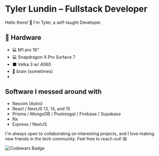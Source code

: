 # Tyler Lundin – Fullstack Developer

Hello there! 👋 I'm Tyler, a self-taught Developer.

## 🔧 Hardware
- 💻 M1 pro 16"
- 💻 Snapdragon X Pro Surface 7
- ⬛️ Velka 3 w/ 4060
- 🧠 brain (sometimes)
- 
## Software I messed around with
- Neovim (Astro)
- React / NextJS 13, 14, and 15
- Prisma / MongoDB / Postresgql / Firebase / Supabase
- Nx
- Express / NestJS

I'm always open to collaborating on interesting projects, and I love making new friends in the tech community. Feel free to reach out! 😄

![Codewars Badge](https://www.codewars.com/users/ImprovingTyler/badges/small)
